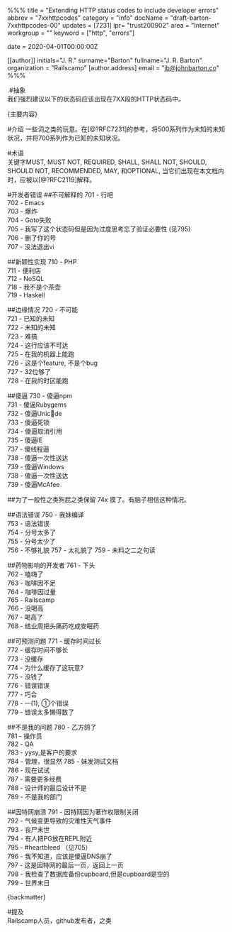 %%% title = "Extending HTTP status codes to include developer errors" abbrev = "7xxhttpcodes" category = "info" docName = "draft-barton-7xxhttpcodes-00" updates = [7231] ipr= "trust200902" area = "Internet" workgroup = "" keyword = ["http", "errors"]  

date = 2020-04-01T00:00:00Z  

[[author]] initials="J. R." surname="Barton" fullname="J. R. Barton" organization = "Railscamp" [author.address] email = "jb@johnbarton.co" %%%  

.#抽象  
我们强烈建议以下的状态码应该出现在7XX段的HTTP状态码中。  

{主要内容}  

#介绍
一些词之类的玩意。在[@?RFC7231]的参考，将500系列作为未知的未知状况，并将700系列作为已知的未知状况。  

#术语  
关键字MUST, MUST NOT, REQUIRED, SHALL, SHALL NOT, SHOULD, SHOULD NOT, RECOMMENDED, MAY, 和OPTIONAL, 当它们出现在本文档内时，应被以[@?RFC2119]解释。  

#开发者错误
##不可解释的
701 - 行吧  
702 - Emacs  
703 - 爆炸  
704 - Goto失败  
705 - 我写了这个状态码但是因为过度思考忘了验证必要性 (见795)  
706 - 删了你的号  
707 - 没法退出vi  

##新颖性实现
710 - PHP  
711 - 便利店  
712 - NoSQL  
718 - 我不是个茶壶  
719 - Haskell  

##边缘情况
720 - 不可能  
721 - 已知的未知  
722 - 未知的未知  
723 - 难搞  
724 - 这行应该不可达  
725 - 在我的机器上能跑  
726 - 这是个feature, 不是个bug  
727 - 32位够了  
728 - 在我的时区能跑  

##傻逼
730 - 傻逼npm  
731 - 傻逼Rubygems  
732 - 傻逼Unic💩de  
733 - 傻逼死锁  
734 - 傻逼取消引用  
735 - 傻逼IE  
737 - 傻线程逼  
738 - 傻逼一次性送达  
739 - 傻逼Windows  
738 - 傻逼一次性送达  
739 - 傻逼McAfee  

##为了一般性之类狗屁之类保留
74x 摸了。有脑子相信这种情况。  

##语法错误
750 - 我妹编译  
753 - 语法错误  
754 - 分号太多了  
755 - 分号太少了  
756 - 不够礼貌
757 - 太礼貌了 
759 - 未料之二之句读 

##药物影响的开发者
761 - 下头    
762 - 嗑嗨了  
763 - 咖啡因不足  
764 - 咖啡因过量  
765 - Railscamp  
766 - 没喝高  
767 - 喝高了  
768 - 结业周把头痛药吃成安眠药  

##可预测问题
771 - 缓存时间过长  
772 - 缓存时间不够长  
773 - 没缓存  
774 - 为什么缓存了这玩意?  
775 - 没钱了  
776 - 错误错误  
777 - 巧合  
778 - 一(1), ①个错误  
779 - 错误太多懒得数了  

##不是我的问题
780 - 乙方鸽了  
781 - 操作员  
782 - QA  
783 - yysy,是客户的要求  
784 - 管理，很显然
785 - 妹发测试文档  
786 - 现在试试  
787 - 需要更多经费  
788 - 设计师的最后设计不是  
789 - 不是我的部门  

##因特网崩溃
791 - 因特网因为著作权限制关闭  
792 - 气候变更导致的灾难性天气事件  
793 - 丧尸末世  
794 - 有人把PG放在REPL附近  
795 - #heartbleed （见705）  
796 - 我不知道，应该是傻逼DNS崩了  
797 - 这是因特网的最后一页，返回上一页  
798 - 我检查了数据库备份cupboard,但是cupboard是空的  
799 - 世界末日  

{backmatter}  

#提及  
Railscamp人员，github发布者，之类  
